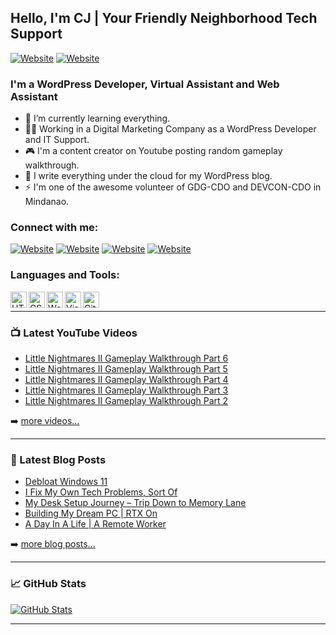 ## Hello, I'm CJ | Your Friendly Neighborhood Tech Support

[![Website](https://img.shields.io/static/v1?label=blog&message=follow&color=blue&style=for-the-badge&logo=wordpress&url=https%3A%2F%2Fthetechwolfcave.wordpress.com/)](https://thetechwolfcave.wordpress.com/)
[![Website](https://img.shields.io/static/v1?label=website&message=visit&color=blueviolet&style=for-the-badge&logo=github&url=https%3A%2F%2Fcjts15.github.io/)](https://cjsabijon.vercel.app/)

### I'm a WordPress Developer, Virtual Assistant and Web Assistant

- 🌱 I’m currently learning everything.
- 👨‍💻 Working in a Digital Marketing Company as a WordPress Developer and IT Support.
- 🎮 I'm a content creator on Youtube posting random gameplay walkthrough.
- 📝 I write everything under the cloud for my WordPress blog.
- ⚡ I'm one of the awesome volunteer of GDG-CDO and DEVCON-CDO in Mindanao.

### Connect with me:
[![Website](https://img.shields.io/badge/WordPress-21759B?style=for-the-badge&logo=wordpress&logoColor=white)][blog]
[![Website](https://img.shields.io/badge/YouTube-FF0000?style=for-the-badge&logo=youtube&logoColor=white)][youtube]
[![Website](https://img.shields.io/badge/Twitter-1DA1F2?style=for-the-badge&logo=twitter&logoColor=white)][twitter]
[![Website](https://img.shields.io/badge/LinkedIn-0A66C2?style=for-the-badge&logo=linkedin&logoColor=white)][linkedin]

### Languages and Tools:

<img align="left" alt="HTML5" width="26px" src="https://cdn.jsdelivr.net/gh/devicons/devicon/icons/html5/html5-original.svg">
<img align="left" alt="CSS" width="26px" src="https://cdn.jsdelivr.net/gh/devicons/devicon/icons/css3/css3-original.svg">
<img align="left" alt="WordPress" width="26px" src="https://cdn.jsdelivr.net/gh/devicons/devicon/icons/wordpress/wordpress-plain.svg">
<img align="left" alt="Visual Studio Code" width="26px" src="https://cdn.jsdelivr.net/gh/devicons/devicon/icons/visualstudio/visualstudio-plain.svg">
<img align="left" alt="GitHub" width="26px" src="https://cdn.jsdelivr.net/gh/devicons/devicon/icons/github/github-original.svg">

<br />

---

### 📺 Latest YouTube Videos

<!-- YOUTUBE:START -->
- [Little Nightmares II Gameplay Walkthrough Part 6](https://www.youtube.com/watch?v=b62k35ueVTI)
- [Little Nightmares II Gameplay Walkthrough Part 5](https://www.youtube.com/watch?v=cKjXNSh5thE)
- [Little Nightmares II Gameplay Walkthrough Part 4](https://www.youtube.com/watch?v=4IuLctbJyhQ)
- [Little Nightmares II Gameplay Walkthrough Part 3](https://www.youtube.com/watch?v=n2v2phVoZW0)
- [Little Nightmares II Gameplay Walkthrough Part 2](https://www.youtube.com/watch?v=nyacJ_AjAV4)
<!-- YOUTUBE:END -->

➡️ [more videos...](https://www.youtube.com/channel/UCO0VebhOX9eKVVYa1_PXnFg)

---

### 📕 Latest Blog Posts

<!-- BLOG-POST-LIST:START -->
- [Debloat Windows 11](https://thetechwolfcave.wordpress.com/2023/02/28/debloat-windows-11/)
- [I Fix My Own Tech Problems, Sort Of](https://thetechwolfcave.wordpress.com/2023/02/23/i-fix-my-own-tech-problems-sort-of/)
- [My Desk Setup Journey – Trip Down to Memory Lane](https://thetechwolfcave.wordpress.com/2023/02/18/my-desk-setup-journey-trip-down-to-memory-lane/)
- [Building My Dream PC | RTX On](https://thetechwolfcave.wordpress.com/2023/02/08/finally/)
- [A Day In A Life | A Remote Worker](https://thetechwolfcave.wordpress.com/2023/02/08/a-day-in-a-life-a-remote-worker/)
<!-- BLOG-POST-LIST:END -->

➡️ [more blog posts...](https://thetechwolfcave.wordpress.com/)

---

### 📈 GitHub Stats

[![GitHub Stats](https://github-readme-stats.vercel.app/api?username=CJTS15)](https://github.com/CJTS15)

---

[website]: https://cjts15.github.io/
[blog]: https://thetechwolfcave.wordpress.com/
[twitter]: https://twitter.com/cj_wolfy15
[youtube]: https://www.youtube.com/channel/UCO0VebhOX9eKVVYa1_PXnFg
[linkedin]: https://www.linkedin.com/in/cjsabijon/
